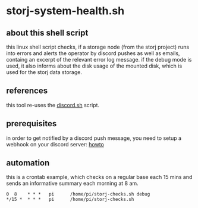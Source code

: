 # storj-system-health.sh

## about this shell script
this linux shell script checks, if a storage node (from the storj project) runs into errors and alerts the operator by discord pushes as well as emails, containg an excerpt of the relevant error log message. if the debug mode is used, it also informs about the disk usage of the mounted disk, which is used for the storj data storage. 

## references
this tool re-uses the [discord.sh](https://github.com/ChaoticWeg/discord.sh) script. 

## prerequisites
in order to get notified by a discord push message, you need to setup a webhook on your discord server: [howto](https://support.discord.com/hc/en-us/articles/228383668-Intro-to-Webhooks)

## automation
this is a crontab example, which checks on a regular base each 15 mins and sends an informative summary each morning at 8 am. 
```
0  8    * * *   pi      /home/pi/storj-checks.sh debug
*/15 *  * * *   pi      /home/pi/storj-checks.sh
```
